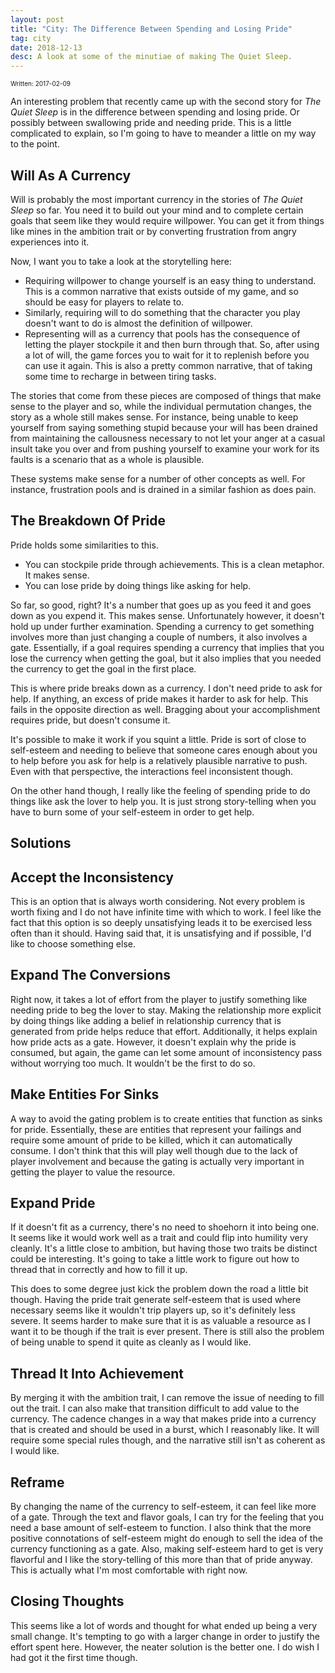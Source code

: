```yaml
---
layout: post
title: "City: The Difference Between Spending and Losing Pride"
tag: city
date: 2018-12-13
desc: A look at some of the minutiae of making The Quiet Sleep.
---
```


<p style="font-size:10px">Written: 2017-02-09


An interesting problem that recently came up with the second story for *The Quiet Sleep* is in the difference between spending and losing pride. Or possibly between swallowing pride and needing pride. This is a little complicated to explain, so I'm going to have to meander a little on my way to the point.

## Will As A Currency

Will is probably the most important currency in the stories of *The Quiet Sleep* so far. You need it to build out your mind and to complete certain goals that seem like they would require willpower. You can get it from things like mines in the ambition trait or by converting frustration from angry experiences into it.


Now, I want you to take a look at the storytelling here:
- Requiring willpower to change yourself is an easy thing to understand. This is a common narrative that exists outside of my game, and so should be easy for players to relate to.
- Similarly, requiring will to do something that the character you play doesn't want to do is almost the definition of willpower.
- Representing will as a currency that pools has the consequence of letting the player stockpile it and then burn through that. So, after using a lot of will, the game forces you to wait for it to replenish before you can use it again. This is also a pretty common narrative, that of taking some time to recharge in between tiring tasks.



The stories that come from these pieces are composed of things that make sense to the player and so, while the individual permutation changes, the story as a whole still makes sense. For instance, being unable to keep yourself from saying something stupid because your will has been drained from maintaining the callousness necessary to not let your anger at a casual insult take you over and from pushing yourself to examine your work for its faults is a scenario that as a whole is plausible.


These systems make sense for a number of other concepts as well. For instance, frustration pools and is drained in a similar fashion as does pain.

## The Breakdown Of Pride

Pride holds some similarities to this.
- You can stockpile pride through achievements. This is a clean metaphor. It makes sense.
- You can lose pride by doing things like asking for help.



So far, so good, right? It's a number that goes up as you feed it and goes down as you expend it. This makes sense. Unfortunately however, it doesn't hold up under further examination. Spending a currency to get something involves more than just changing a couple of numbers, it also involves a gate. Essentially, if a goal requires spending a currency that implies that you lose the currency when getting the goal, but it also implies that you needed the currency to get the goal in the first place.


This is where pride breaks down as a currency. I don't need pride to ask for help. If anything, an excess of pride makes it harder to ask for help. This fails in the opposite direction as well. Bragging about your accomplishment requires pride, but doesn't consume it.


It's possible to make it work if you squint a little. Pride is sort of close to self-esteem and needing to believe that someone cares enough about you to help before you ask for help is a relatively plausible narrative to push. Even with that perspective, the interactions feel inconsistent though.


On the other hand though, I really like the feeling of spending pride to do things like ask the lover to help you. It is just strong story-telling when you have to burn some of your self-esteem in order to get help.

## Solutions
## Accept the Inconsistency

This is an option that is always worth considering. Not every problem is worth fixing and I do not have infinite time with which to work. I feel like the fact that this option is so deeply unsatisfying leads it to be exercised less often than it should. Having said that, it is unsatisfying and if possible, I'd like to choose something else.

## Expand The Conversions

Right now, it takes a lot of effort from the player to justify something like needing pride to beg the lover to stay. Making the relationship more explicit by doing things like adding a belief in relationship currency that is generated from pride helps reduce that effort. Additionally, it helps explain how pride acts as a gate. However, it doesn't explain why the pride is consumed, but again, the game can let some amount of inconsistency pass without worrying too much. It wouldn't be the first to do so.

## Make Entities For Sinks

A way to avoid the gating problem is to create entities that function as sinks for pride. Essentially, these are entities that represent your failings and require some amount of pride to be killed, which it can automatically consume. I don't think that this will play well though due to the lack of player involvement and because the gating is actually very important in getting the player to value the resource.

## Expand Pride

If it doesn't fit as a currency, there's no need to shoehorn it into being one. It seems like it would work well as a trait and could flip into humility very cleanly. It's a little close to ambition, but having those two traits be distinct could be interesting. It's going to take a little work to figure out how to thread that in correctly and how to fill it up.


This does to some degree just kick the problem down the road a little bit though. Having the pride trait generate self-esteem that is used where necessary seems like it wouldn't trip players up, so it's definitely less severe. It seems harder to make sure that it is as valuable a resource as I want it to be though if the trait is ever present. There is still also the problem of being unable to spend it quite as cleanly as I would like.

## Thread It Into Achievement

By merging it with the ambition trait, I can remove the issue of needing to fill out the trait. I can also make that transition difficult to add value to the currency. The cadence changes in a way that makes pride into a currency that is created and should be used in a burst, which I reasonably like. It will require some special rules though, and the narrative still isn't as coherent as I would like.

## Reframe

By changing the name of the currency to self-esteem, it can feel like more of a gate. Through the text and flavor goals, I can try for the feeling that you need a base amount of self-esteem to function. I also think that the more positive connotations of self-esteem might do enough to sell the idea of the currency functioning as a gate. Also, making self-esteem hard to get is very flavorful and I like the story-telling of this more than that of pride anyway. This is actually what I'm most comfortable with right now.

## Closing Thoughts

This seems like a lot of words and thought for what ended up being a very small change. It's tempting to go with a larger change in order to justify the effort spent here. However, the neater solution is the better one. I do wish I had got it the first time though.

